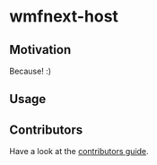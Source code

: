 # wmfnext-host

## Motivation

Because! :)

## Usage

## Contributors

Have a look at the [contributors guide](./CONTRIBUTING.md).
